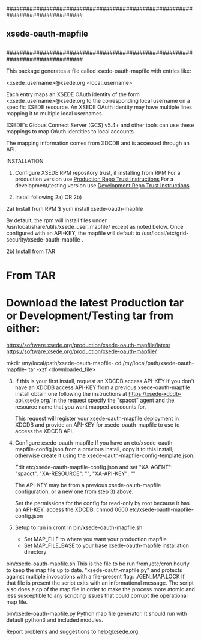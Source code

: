 ###############################################################################
##
## xsede-oauth-mapfile
##
###############################################################################

This package generates a file called xsede-oauth-mapfile with entries like:

<xsede_username>@xsede.org <local_username>

Each entry maps an XSEDE OAuth identity of the form <xsede_username>@xsede.org
to the corresponding local username on a specific XSEDE resource. An XSEDE OAuth
identity may have multiple lines mapping it to multiple local usernames.

XSEDE's Globus Connect Server (GCS) v5.4+ and other tools can use these mappings
to map OAuth identities to local accounts.

The mapping information comes from XDCDB and is accessed through an API.

INSTALLATION

1) Configure XSEDE RPM repository trust, if installing from RPM
   For a production version use [Production Repo Trust Instructions](https://software.xsede.org/production/repo/repoconfig.txt)
   For a development/testing version use [Development Repo Trust Instructions](https://software.xsede.org/development/repo/repoconfig.txt)

2)  Install following 2a) OR 2b)

2a) Install from RPM
   $ yum install xsede-oauth-mapfile

   By default, the rpm will install files under /usr/local/share/utils/xsede_user_mapfile/
   except as noted below.  Once configured with an API-KEY, the mapfile will default to 
   /usr/local/etc/grid-security/xsede-oauth-mapfile .

2b) Install from TAR
   # From TAR
   # Download the latest Production tar or Development/Testing tar from either:
   https://software.xsede.org/production/xsede-oauth-mapfile/latest
   https://software.xsede.org/production/xsede-oauth-mapfile/

   mkdir /my/local/path/xsede-oauth-mapfile-<version>
   cd /my/local/path/xsede-oauth-mapfile-<version>
   tar -xzf <downloaded_file>

3) If this is your first install, request an XDCDB access API-KEY
   If you don't have an XDCDB access API-KEY from a previous xsede-oauth-mapfile install
     obtain one following the instructions at https://xsede-xdcdb-api.xsede.org/
   In the request specify the "spacct" agent and the resource name that you want
      mapped acccounts for.

   This request will register your xsede-oauth-mapfile deployment in XDCDB and provide an
      API-KEY for xsede-oauth-mapfile to use to access the XDCDB API.

4) Configure xsede-oauth-mapfile
   If you have an etc/xsede-oauth-mapfile-config.json from a previous install, copy it to this
   install, otherwise create it using the xsede-oauth-mapfile-config-template.json.

   Edit etc/xsede-oauth-mapfile-config.json and set
      "XA-AGENT": "spacct",
      "XA-RESOURCE": "<XDCDB resource name>",
      "XA-API-KEY": "<your API-KEY>"

    The API-KEY may be from a previous xsede-oauth-mapfile configuration, or a new one from
    step 3) above.

    Set the permissions for the config for read-only by root because it has an API-KEY:
    access the XDCDB:
       chmod 0600 etc/xsede-oauth-mapfile-config.json

5) Setup to run in cront
   In bin/xsede-oauth-mapfile.sh:
   - Set MAP_FILE to where you want your production mapfile
   - Set MAP_FILE_BASE to your base xsede-oauth-mapfile installation directory

bin/xsede-oauth-mapfile.sh
    This is the file to be run from /etc/cron.hourly to keep the map file up to date.
    "xsede-oauth-mapfile.py" and protects against multiple invocations with a file-present
      flag: ./GEN_MAP.LOCK
    If that file is present the script exits with an informational message.
    The script also does a cp of the map file in order to make the process more atomic and
    less susceptible to any scripting issues that could corrupt the operational map file.

bin/xsede-oauth-mapfile.py
    Python map file generator.  It should run with default python3 and included modules.

Report problems and suggestions to help@xsede.org.
